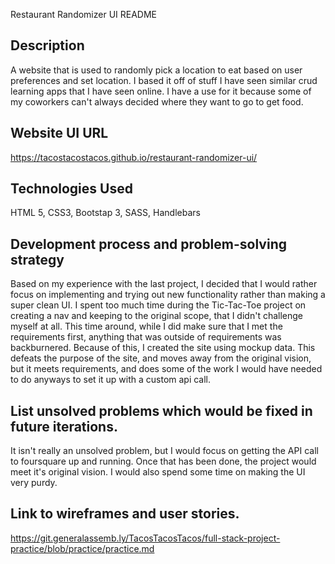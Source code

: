 Restaurant Randomizer UI README

## Description
A website that is used to randomly pick a location to eat based on user preferences and set location.  I based it off of stuff I have seen similar crud learning apps that I have seen online.  I have a use for it because some of my coworkers can't always decided where they want to go to get food.

## Website UI URL
https://tacostacostacos.github.io/restaurant-randomizer-ui/

## Technologies Used
HTML 5, CSS3, Bootstap 3, SASS, Handlebars

## Development process and problem-solving strategy
Based on my experience with the last project, I decided that I would rather focus on implementing and trying out new functionality rather than making a super clean UI.  I spent too much time during the Tic-Tac-Toe project on creating a nav and keeping to the original scope, that I didn't challenge myself at all.  This time around, while I did make sure that I met the requirements first, anything that was outside of requirements was backburnered.  Because of this, I created the site using mockup data.  This defeats the purpose of the site, and moves away from the original vision, but it meets requirements, and does some of the work I would have needed to do anyways to set it up with a custom api call.

## List unsolved problems which would be fixed in future iterations.
It isn't really an unsolved problem, but I would focus on getting the API call to foursquare up and running.  Once that has been done, the project would meet it's original vision.  I would also spend some time on making the UI very purdy.


## Link to wireframes and user stories.
https://git.generalassemb.ly/TacosTacosTacos/full-stack-project-practice/blob/practice/practice.md
